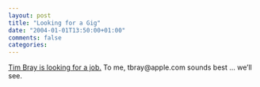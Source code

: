 ```yaml
---
layout: post
title: "Looking for a Gig"
date: "2004-01-01T13:50:00+01:00"
comments: false
categories: 
---
```


<p><a href="http://www.tbray.org/ongoing/When/200x/2004/01/01/WhatNext" title="ongoing · Looking For a Gig">Tim Bray is looking for a job.</a> To me, tbray@apple.com sounds best &#8230; we&#8217;ll see.</p>


